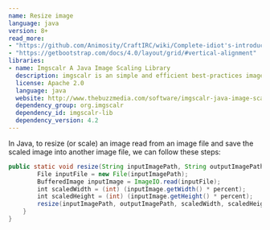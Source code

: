 ```yaml
---
name: Resize image
language: java
version: 8+
read_more:
- "https://github.com/Animosity/CraftIRC/wiki/Complete-idiot's-introduction-to-yaml"
- "https://getbootstrap.com/docs/4.0/layout/grid/#vertical-alignment"
libraries:
- name: Imgscalr A Java Image Scaling Library
  description: imgscalr is an simple and efficient best-practices image-scaling and manipulation library implemented in pure Java.
  license: Apache 2.0
  language: java
  website: http://www.thebuzzmedia.com/software/imgscalr-java-image-scaling-library/
  dependency_group: org.imgscalr
  dependency_id: imgscalr-lib
  dependency_version: 4.2
---
```

In Java, to resize (or scale) an image read from an image file and save the scaled image into another image file, we can follow these steps:

```java
public static void resize(String inputImagePath, String outputImagePath, double percent) {
        File inputFile = new File(inputImagePath);
        BufferedImage inputImage = ImageIO.read(inputFile);
        int scaledWidth = (int) (inputImage.getWidth() * percent);
        int scaledHeight = (int) (inputImage.getHeight() * percent);
        resize(inputImagePath, outputImagePath, scaledWidth, scaledHeight);
    }
}
```
